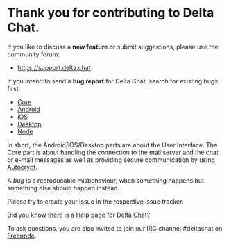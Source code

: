 # Thank you for contributing to Delta Chat.

If you like to discuss a **new feature** or submit suggestions,
please use the community forum:

* <https://support.delta.chat>

If you intend to send a **bug report** for Delta Chat, 
search for existing bugs first:

* [Core](https://github.com/deltachat/deltachat-core/issues?&q=is%3Aissue)
* [Android](https://github.com/deltachat/deltachat-android/issues?&q=is%3Aissue)
* [iOS](https://github.com/deltachat/deltachat-ios/issues?&q=is%3Aissue)
* [Desktop](https://github.com/deltachat/deltachat-ios/issues?&q=is%3Aissue)
* [Node](https://github.com/deltachat/deltachat-node/issues?&q=is%3Aissue)

In short, the Android/iOS/Desktop parts are about the User Interface.
The Core part is about handling the connection to the mail server and the chat 
or e-mail messages as well as providing secure communication by using 
[Autocrypt](https://autocrypt.org/en/latest/).

A _bug_ is a reproducable misbehaviour, 
when something happens but something else should happen instead. 

Please try to create your issue in the respective issue tracker.

Did you know there is a [Help](https://delta.chat/en/help) page for Delta Chat?

To ask questions, you are also invited to join our IRC channel #deltachat
on [Freenode](https://kiwiirc.com/nextclient/#irc://irc.freenode.net/deltachat).

